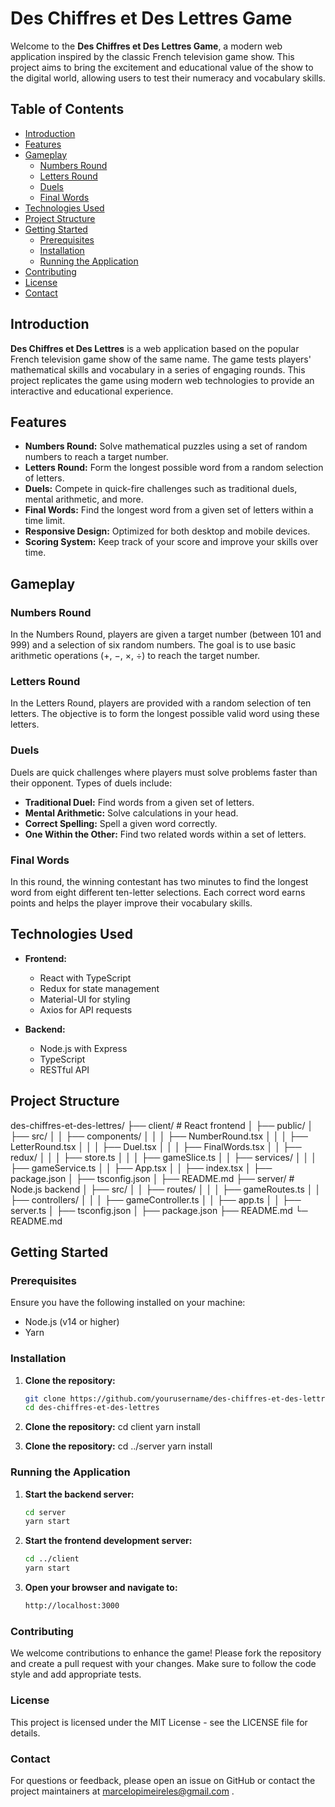 # Des Chiffres et Des Lettres Game

Welcome to the **Des Chiffres et Des Lettres Game**, a modern web application inspired by the classic French television game show. This project aims to bring the excitement and educational value of the show to the digital world, allowing users to test their numeracy and vocabulary skills.

## Table of Contents

- [Introduction](#introduction)
- [Features](#features)
- [Gameplay](#gameplay)
  - [Numbers Round](#numbers-round)
  - [Letters Round](#letters-round)
  - [Duels](#duels)
  - [Final Words](#final-words)
- [Technologies Used](#technologies-used)
- [Project Structure](#project-structure)
- [Getting Started](#getting-started)
  - [Prerequisites](#prerequisites)
  - [Installation](#installation)
  - [Running the Application](#running-the-application)
- [Contributing](#contributing)
- [License](#license)
- [Contact](#contact)

## Introduction

**Des Chiffres et Des Lettres** is a web application based on the popular French television game show of the same name. The game tests players' mathematical skills and vocabulary in a series of engaging rounds. This project replicates the game using modern web technologies to provide an interactive and educational experience.

## Features

- **Numbers Round:** Solve mathematical puzzles using a set of random numbers to reach a target number.
- **Letters Round:** Form the longest possible word from a random selection of letters.
- **Duels:** Compete in quick-fire challenges such as traditional duels, mental arithmetic, and more.
- **Final Words:** Find the longest word from a given set of letters within a time limit.
- **Responsive Design:** Optimized for both desktop and mobile devices.
- **Scoring System:** Keep track of your score and improve your skills over time.

## Gameplay

### Numbers Round

In the Numbers Round, players are given a target number (between 101 and 999) and a selection of six random numbers. The goal is to use basic arithmetic operations (+, −, ×, ÷) to reach the target number.

### Letters Round

In the Letters Round, players are provided with a random selection of ten letters. The objective is to form the longest possible valid word using these letters.

### Duels

Duels are quick challenges where players must solve problems faster than their opponent. Types of duels include:
- **Traditional Duel:** Find words from a given set of letters.
- **Mental Arithmetic:** Solve calculations in your head.
- **Correct Spelling:** Spell a given word correctly.
- **One Within the Other:** Find two related words within a set of letters.

### Final Words

In this round, the winning contestant has two minutes to find the longest word from eight different ten-letter selections. Each correct word earns points and helps the player improve their vocabulary skills.

## Technologies Used

- **Frontend:**
  - React with TypeScript
  - Redux for state management
  - Material-UI for styling
  - Axios for API requests

- **Backend:**
  - Node.js with Express
  - TypeScript
  - RESTful API

## Project Structure

des-chiffres-et-des-lettres/
├── client/                 # React frontend
│   ├── public/
│   ├── src/
│   │   ├── components/
│   │   │   ├── NumberRound.tsx
│   │   │   ├── LetterRound.tsx
│   │   │   ├── Duel.tsx
│   │   │   ├── FinalWords.tsx
│   │   ├── redux/
│   │   │   ├── store.ts
│   │   │   ├── gameSlice.ts
│   │   ├── services/
│   │   │   ├── gameService.ts
│   │   ├── App.tsx
│   │   ├── index.tsx
│   ├── package.json
│   ├── tsconfig.json
│   ├── README.md
├── server/                 # Node.js backend
│   ├── src/
│   │   ├── routes/
│   │   │   ├── gameRoutes.ts
│   │   ├── controllers/
│   │   │   ├── gameController.ts
│   │   ├── app.ts
│   │   ├── server.ts
│   ├── tsconfig.json
│   ├── package.json
├── README.md
└─ README.md

## Getting Started

### Prerequisites

Ensure you have the following installed on your machine:
- Node.js (v14 or higher)
- Yarn

### Installation

1. **Clone the repository:**
   ```bash
   git clone https://github.com/yourusername/des-chiffres-et-des-lettres.git
   cd des-chiffres-et-des-lettres

2. **Clone the repository:**
    cd client
    yarn install

3. **Clone the repository:**
    cd ../server
    yarn install


### Running the Application
1. **Start the backend server:**
    ```bash
    cd server
    yarn start

2. **Start the frontend development server:**
    ```bash
    cd ../client
    yarn start


3. **Open your browser and navigate to:**
    ```bash
    http://localhost:3000

### Contributing
We welcome contributions to enhance the game! Please fork the repository and create a pull request with your changes. Make sure to follow the code style and add appropriate tests.

### License
This project is licensed under the MIT License - see the LICENSE file for details.

### Contact
For questions or feedback, please open an issue on GitHub or contact the project maintainers at marcelopimeireles@gmail.com .